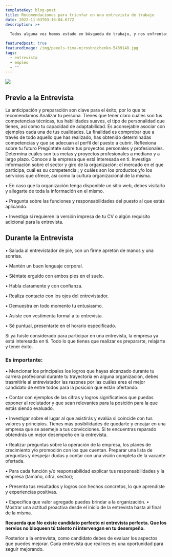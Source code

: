 ```yaml
---
templateKey: blog-post
title: Recomendaciones para triunfar en una entrevista de trabajo
date: 2022-11-03T03:16:04.677Z
description: >+
  
  Todos alguna vez hemos estado en búsqueda de trabajo, y nos enfrentamos a un proceso de selección por parte de las empresas. En muchas ocasiones desconocemos como son las entrevistas de trabajo así como los tips a considerar para asistir a una. Por tal motivo aquí te dejamos algunas recomendaciones para triunfar en una entrevista laboral.

featuredpost: true
featuredimage: /img/pexels-tima-miroshnichenko-5439148.jpg
tags:
  - entrevista
  - empleo
  - ""
---
```

![](/img/pexels-tima-miroshnichenko-5439148.jpg)

## **Previo a la Entrevista**

La anticipación y preparación son clave para el éxito, por lo que te recomendamos Analizar tu persona. Tienes que tener claro cuáles son tus competencias técnicas, tus habilidades suaves, el tipo de  personalidad que tienes, así como tu capacidad de adaptabilidad. Es aconsejable asociar con ejemplos cada una de tus cualidades. La finalidad es comprobar que a través de todo aquello que has realizado, has obtenido determinadas competencias y que se adecuan al perfil del puesto a cubrir. 
Reflexiona sobre tu futuro Pregúntate sobre tus proyectos personales y profesionales. Determina cuáles son tus metas y proyectos profesionales a mediano y a largo plazo. 
Conoce a la empresa que está interesada en ti. Investiga información sobre el sector y giro de la organización; el mercado en el que participa, cuál es su competencia.; y cuáles son los productos y/o los servicios que ofrece, así como la cultura organizacional de la misma. 


•	En caso que la organización tenga disponible un sitio web, debes visitarlo y allegarte de toda la información en el mismo. 


•	Pregunta sobre las funciones y responsabilidades del puesto al que estás aplicando. 


•	Investiga si requieren la versión impresa de tu CV o algún requisito adicional para la entrevista.

## **Durante la Entrevista**

•	Saluda al entrevistador de pie, con un firme apretón de manos y una sonrisa. 


•	Mantén un buen lenguaje corporal. 


•	Siéntate erguido con ambos pies en el suelo. 


•	Habla claramente y con confianza. 


•	Realiza contacto con los ojos del entrevistador. 


•	Demuestra en todo momento tu entusiasmo.


•	Asiste con vestimenta formal a tu entrevista.


•	Sé puntual, presentarte en el horario especificado.



Si ya fuiste considerado para participar en una entrevista, la empresa ya está interesada en ti. Todo lo que tienes que realizar es prepararte, relajarte y tener éxito.

### Es importante:


•	Mencionar los principales los logros que hayas alcanzado durante tu carrera profesional durante tu trayectoria en alguna organización, debes trasmitirle al entrevistador las razones por las cuáles eres el mejor candidato de entre todos para la posición que están ofertando.


•	Contar con ejemplos de las cifras y logros significativos que puedas exponer al reclutador y que sean relevantes para la posición para la que estás siendo evaluado. 


•	Investigar sobre el lugar al que asistirás y evalúa si coincide con tus valores y principios. Tienes más posibilidades de quedarte y encajar en una empresa que se asemeje a tus convicciones. Si te encuentras reparado obtendrás un mejor desempeño en la entrevista. 


•	Realizar preguntas sobre la operación de la empresa, los planes de crecimiento y/o promoción con los que cuentan. Preparar una lista de preguntas y despejar dudas y contar con una visión completa de la vacante ofertada. 


•	Para cada función y/o responsabilidad explicar tus responsabilidades y la empresa (tamaño, cifra, sector); 


•	Presenta tus resultados y logros con hechos concretos, lo que aprendiste y experiencias positivas. 


•	Especifica que valor agregado puedes brindar a la organización.
•	Mostrar una actitud proactiva desde el inicio de la entrevista hasta al final de la misma.

**Recuerda que No existe candidato perfecto ni entrevista perfecta. Que los nervios no bloqueen tú talento ni intervengan en tu desempeño.**

Posterior a la entrevista, como candidato debes de evaluar los aspectos que puedes mejorar. Cada entrevista que realices es una oportunidad para seguir mejorando.